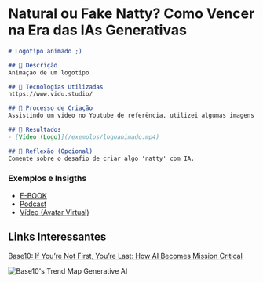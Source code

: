 # Natural ou Fake Natty? Como Vencer na Era das IAs Generativas

```markdown
# Logotipo animado ;)

## 📒 Descrição
Animaçao de um logotipo 

## 🤖 Tecnologias Utilizadas
https://www.vidu.studio/

## 🧐 Processo de Criação
Assistindo um video no Youtube de referëncia, utilizei algumas imagens da montagem do logotipo que criei para o atelie da minha esposa, e sugeri como queria que fosse a animaçao

## 🚀 Resultados
- [Vídeo (Logo)](/exemplos/logoanimado.mp4)

## 💭 Reflexão (Opcional)
Comente sobre o desafio de criar algo 'natty' com IA.
```

### Exemplos e Insigths

- [E-BOOK](/exemplos/E-BOOK.md)
- [Podcast](/exemplos/PODCAST.md)
- [Vídeo (Avatar Virtual)](/exemplos/VIDEO.md)

## Links Interessantes

[Base10: If You’re Not First, You’re Last: How AI Becomes Mission Critical](https://base10.vc/post/generative-ai-mission-critical/)

![Base10's Trend Map Generative AI](https://github.com/digitalinnovationone/lab-natty-or-not/assets/730492/f4df26e8-f8f7-4419-8252-c69d73ea930c)
